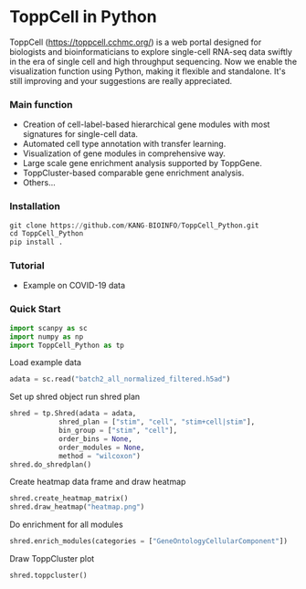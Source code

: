 # ToppCell in Python
ToppCell (https://toppcell.cchmc.org/) is a web portal designed for biologists and bioinformaticians to explore single-cell RNA-seq data swiftly in the era of single cell and high throughput sequencing. Now we enable the visualization function using Python, making it flexible and standalone. It's still improving and your suggestions are really appreciated.

### Main function
- Creation of cell-label-based hierarchical gene modules with most signatures for single-cell data.
- Automated cell type annotation with transfer learning.
- Visualization of gene modules in comprehensive way.
- Large scale gene enrichment analysis supported by ToppGene.
- ToppCluster-based comparable gene enrichment analysis.
- Others...

### Installation
```python
git clone https://github.com/KANG-BIOINFO/ToppCell_Python.git
cd ToppCell_Python
pip install .
```

### Tutorial
- Example on COVID-19 data

### Quick Start
```python
import scanpy as sc
import numpy as np
import ToppCell_Python as tp
```

Load example data
```python
adata = sc.read("batch2_all_normalized_filtered.h5ad")
```

Set up shred object run shred plan
```python
shred = tp.Shred(adata = adata,
            shred_plan = ["stim", "cell", "stim+cell|stim"],
            bin_group = ["stim", "cell"],
            order_bins = None,
            order_modules = None,
            method = "wilcoxon")
shred.do_shredplan()
```

Create heatmap data frame and draw heatmap
```python
shred.create_heatmap_matrix()
shred.draw_heatmap("heatmap.png")
```

Do enrichment for all modules
```python
shred.enrich_modules(categories = ["GeneOntologyCellularComponent"])
```

Draw ToppCluster plot
```python
shred.toppcluster()
```


